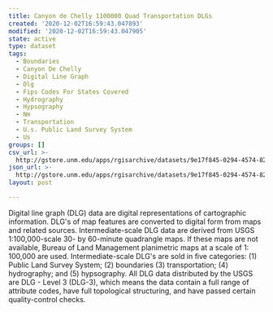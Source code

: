 ```yaml
---
title: Canyon de Chelly 1100000 Quad Transportation DLGs
created: '2020-12-02T16:59:43.047893'
modified: '2020-12-02T16:59:43.047905'
state: active
type: dataset
tags:
  - Boundaries
  - Canyon De Chelly
  - Digital Line Graph
  - Dlg
  - Fips Codes For States Covered
  - Hydrography
  - Hypsography
  - Nm
  - Transportation
  - U.s. Public Land Survey System
  - Us
groups: []
csv_url: >-
  http://gstore.unm.edu/apps/rgisarchive/datasets/9e17f845-0294-4574-827b-48c9971f96f8/tcdechellyshp.derived.csv
json_url: >-
  http://gstore.unm.edu/apps/rgisarchive/datasets/9e17f845-0294-4574-827b-48c9971f96f8/tcdechellyshp.derived.json
layout: post

---
```


Digital line graph (DLG) data are digital representations of
cartographic information. DLG's of map features are
converted to digital form from maps and related sources.
Intermediate-scale DLG data are derived from USGS
1:100,000-scale 30- by 60-minute quadrangle maps. If these
maps are not available, Bureau of Land Management
planimetric maps at a scale of 1: 100,000 are used.
Intermediate-scale DLG's are sold in five categories: (1)
Public Land Survey System; (2) boundaries (3)
transportation; (4) hydrography; and (5) hypsography. All
DLG data distributed by the USGS are DLG - Level 3 (DLG-3),
which means the data contain a full range of attribute
codes, have full topological structuring, and have passed
certain quality-control checks.

